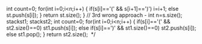 int count=0;
for(int i=0;i<n;i++)
{
if(s[i]=='(' && s[i+1]==')')
i=i+1;
else
st.push(s[i]);
}
return st.size();
}
// 3rd wrong approach -
int n=s.size();
stack<char>st1;
stack<char>st2;
int count=0;
for(int i=0;i<n;i++)
{
if(s[i]=='(' && st2.size()==0)
st1.push(s[i]);
else if(s[i]==')' && st1.size()==0)
st2.push(s[i]);
else
st1.pop();
}
return st2.size();
​
​
*/